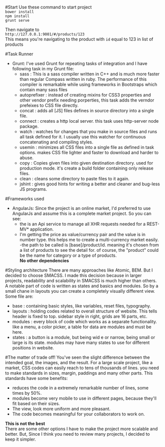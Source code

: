 #Start
 Use these command to start project<br>
    `bower install`<br>
    `npm install`<br>
    `grunt serve`<br>
    
 Then navigate to <br>
   `http://127.0.0.1:9001/#/products/123`
  <br>
  This means you're navigating to the product with `id` equal to 123 in list of products
 
 
#Task Runner
 - Grunt: I've used Grunt for repeating tasks of integration and I have following task in my Grunt file:<br>
   - sass : This is a sass compiler written in C++ and is much more faster than regular Compass written in ruby. The performance of this compiler is remarkable while using frameworks in Bootstraps which contain many sass files
   - autoprefixer : instead of creating mixins for CSS3 properties and other vendor prefix needing porperties, this task adds the verndor prefeixes to CSS file directly.
   - concat : adds all [JS] files defines in source directory into a single file.
   - connect : creates a http local server. this task uses http-server node package.
   - watch : watches for changes that you make in source files and runs all task defined for it. I usually use this watcher for continuous concatenating and compiling styles.
   - usemin : minimizes all CSS files into a single file as defined in task options. makes CSS file lighter and faster to download and harder to abuse.
   - copy : Copies given files into given destination directory. used for production mode. it's create a build folder containing only release files.
   - clean : cleans some directory to paste files to it again.
   - jshint : gives good hints for writing a better and cleaner and bug-less JS programs.

#Frameworks used
 - AngularJs: Since the project is an online market, I'd preferred to use AngularJs and assume this is a complete market project. So you can see:
   - the is an Api service to manage all XHR requests needed for a REST-MV* application.
   - I'm getting the price as value/currency pair and the value is in number type. this helps me to create a multi-currency market easily.
   -the path to be called is [base]/product/id. meaning it's chosen from a list of products to see the detail for. of course, the "product" could be the name for category or a type of products.<br>
__No other dependencies__

 #Styling architecture
 There are many approaches like Atomic, BEM. But I decided to choose SMACSS. I made this decision because in larger projects, readability and scalability in SMACSS is much higher than others. A notable part of code is written as states and basics and modules. So by a small chane in layouts you can create a completely visually different view.
 Some file are:
 - base    : containing basic styles, like variables, reset files, typography.
 - layouts : holding codes related to overall structure of website. This tells header is fixed to top. sidebar style in right, grids are 16 parts, etc.
 - modules : every block of code which works as a separate functionality. like a menu, a color picker, a table for data are modules and must be here.
 - states  : a button is a module, but being wid e or narrow, being small or large is its state. modules may have many states to use for different positions in website.

#The matter of trade off!
You've seen the slight difference between the intended goal, the images, and the result. For a large scale project, like a market, CSS codes can easily reach to tens of thousands of lines. you need to make standards in sizes, margin, paddings and many other parts. This standards have some benefits:
 - reduces the code in a extremely remarkable number of lines, some times by 50%.
 - modules become very mobile to use in different pages, because they'll fit based on their sizes.
 - The view, look more uniform and more pleasant.
 - The code becomes meaningful for your collaborators to work on.
 

__This is not the best__<br>
There are some other options I have to make the project more scalable and better. But, Since I think you need to review many projects, I decided to keep it simpler.
 


